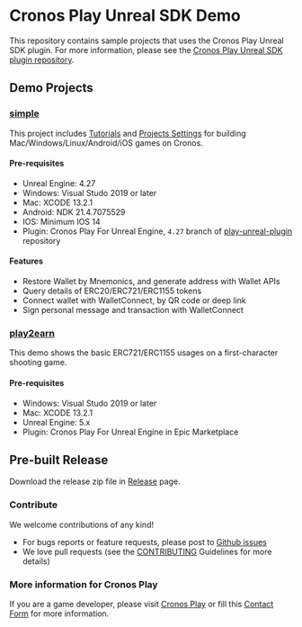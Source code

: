 # Cronos Play Unreal SDK Demo
This repository contains sample projects that uses the Cronos Play Unreal SDK plugin.
For more information, please see the [Cronos Play Unreal SDK plugin repository](https://github.com/crypto-com/play-unreal-plugin).

## Demo Projects
### [simple](https://github.com/cronos-labs/play-unreal-demo/tree/main/simple)
This project includes [Tutorials](https://github.com/cronos-labs/play-unreal-demo/tree/main/simple/Content/Tutorials) and [Projects Settings](https://github.com/cronos-labs/play-unreal-demo/tree/main/simple/Config) for building Mac/Windows/Linux/Android/iOS games on Cronos.

#### Pre-requisites
- Unreal Engine: 4.27
- Windows: Visual Studo 2019 or later
- Mac: XCODE 13.2.1
- Android: NDK 21.4.7075529
- IOS: Minimum IOS 14
- Plugin: Cronos Play For Unreal Engine, `4.27` branch of [play-unreal-plugin](https://github.com/cronos-labs/play-unreal-plugin/issues/new) repository

#### Features
- Restore Wallet by Mnemonics, and generate address with Wallet APIs
- Query details of ERC20/ERC721/ERC1155 tokens
- Connect wallet with WalletConnect, by QR code or deep link
- Sign personal message and transaction with WalletConnect

### [play2earn](https://github.com/cronos-labs/play-unreal-demo/tree/main/play2earn)
This demo shows the basic ERC721/ERC1155 usages on a first-character shooting game.

#### Pre-requisites
- Windows: Visual Studo 2019 or later
- Mac: XCODE 13.2.1
- Unreal Engine: 5.x
- Plugin: Cronos Play For Unreal Engine in Epic Marketplace

## Pre-built Release
Download the release zip file in [Release](https://github.com/cronos-labs/play-unreal-demo/releases) page.

### Contribute
We welcome contributions of any kind!
- For bugs reports or feature requests, please post to [Github issues](https://github.com/cronos-labs/play-unreal-plugin/issues/new)
- We love pull requests (see the [CONTRIBUTING](CONTRIBUTING.md) Guidelines for more details)

### More information for Cronos Play
If you are a game developer, please visit [Cronos Play](https://cronos.org/play) or fill this [Contact Form](https://airtable.com/shrCt6wWy87WrEXr8) for more information.
